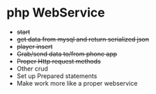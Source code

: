 # php WebService

- ~~start~~
- ~~get data from mysql and return serialized json~~
- ~~player insert~~
- ~~Grab/send data to/from phone app~~
- ~~Proper Http request methods~~
- Other crud 
- Set up Prepared statements
- Make work more like a proper webservice